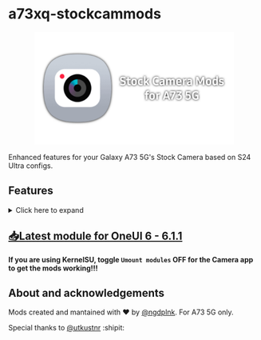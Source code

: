 # a73xq-stockcammods

<p align="center">
  <img src="https://raw.githubusercontent.com/ngdplnk/a73xq_stockcammods/refs/heads/main/banner.png" alt="a73xq-stockcammods banner" width="400" />
</p>

Enhanced features for your Galaxy A73 5G's Stock Camera based on S24 Ultra configs.

## Features
<details>
  <summary>Click here to expand</summary>

This module allows you to use the following features:

- High bitrate recording.

- Dual Rec and Fun modes.

- Pro/Pro Video on Front Camera.

- UW Cam support on Pro.

- RAW copies on Pro mode.

- 1000 burst shot max count limit.

- New video resolutions:
  
  All resolutions available for Main Camera:
  - 4k 30/24fps
  - QHD 60/30fps
  - 1080p AUTO/24/30/60fps
  - 720p 30fps
  
  All resolutions available for Front Camera:
  - 4k 30/24fps
  - QHD 30fps
  - 1080p AUTO/24/30/60fps
  - 720p 30fps

- Pro Video features like Histogram, Sound level, Mic input control, Zoom rocker.

- Super Slow-mo capture duration time switch (0.4/0.8s).

- Single Take Highlight Videos, Slow-mo Clips, Collages and multi-camera.

- Front Camera Bokeh effects: Blur, Big circle, Spin, Zoom, Color Point.

- Night/Astro Hyperlapse.

- Anamorphic lens and DOF adapter settings on Camera Assistant.
</details>

## [📥Latest module for OneUI 6 - 6.1.1](https://github.com/ngdplnk/a73xq_stockcammods/releases/latest)

**If you are using KernelSU, toggle `Umount modules` OFF for the Camera app to get the mods working!!!**

## About and acknowledgements
Mods created and mantained with ❤️ by [@ngdplnk](https://github.com/ngdplnk). For A73 5G only.

Special thanks to [@utkustnr](https://github.com/utkustnr) :shipit:
